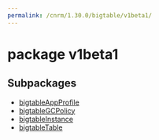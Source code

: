 ```yaml
---
permalink: /cnrm/1.30.0/bigtable/v1beta1/
---
```


# package v1beta1



## Subpackages

* [bigtableAppProfile](bigtable-v1beta1-bigtableAppProfile.md)
* [bigtableGCPolicy](bigtable-v1beta1-bigtableGCPolicy.md)
* [bigtableInstance](bigtable-v1beta1-bigtableInstance.md)
* [bigtableTable](bigtable-v1beta1-bigtableTable.md)